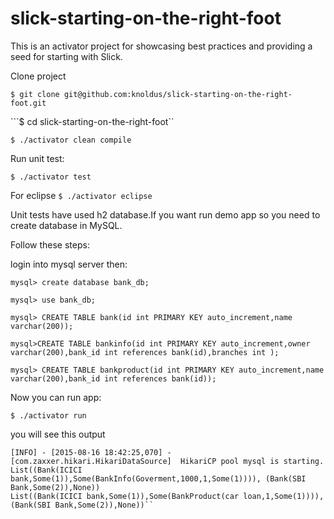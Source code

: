 # slick-starting-on-the-right-foot
This is an activator project for showcasing best practices and providing a seed for starting with Slick.

Clone project

```$ git clone git@github.com:knoldus/slick-starting-on-the-right-foot.git```

```$ cd slick-starting-on-the-right-foot``

```$ ./activator clean compile```

Run unit test:

``` $ ./activator test ```

For eclipse
 ```$ ./activator eclipse```

Unit tests have used h2 database.If you want run demo app so you need to create database in MySQL.

Follow these steps:

login into mysql server then:

```mysql> create database bank_db;```

```mysql> use bank_db;```

```mysql> CREATE TABLE bank(id int PRIMARY KEY auto_increment,name varchar(200));```

```mysql>CREATE TABLE bankinfo(id int PRIMARY KEY auto_increment,owner varchar(200),bank_id int references bank(id),branches int );```

```mysql> CREATE TABLE bankproduct(id int PRIMARY KEY auto_increment,name varchar(200),bank_id int references bank(id));```

Now you can run app:

```$ ./activator run ```

you will see this output

```info] Running com.knol.db.Demo 
[INFO] - [2015-08-16 18:42:25,070] - [com.zaxxer.hikari.HikariDataSource]  HikariCP pool mysql is starting.
List((Bank(ICICI bank,Some(1)),Some(BankInfo(Goverment,1000,1,Some(1)))), (Bank(SBI Bank,Some(2)),None))
List((Bank(ICICI bank,Some(1)),Some(BankProduct(car loan,1,Some(1)))), (Bank(SBI Bank,Some(2)),None))``
